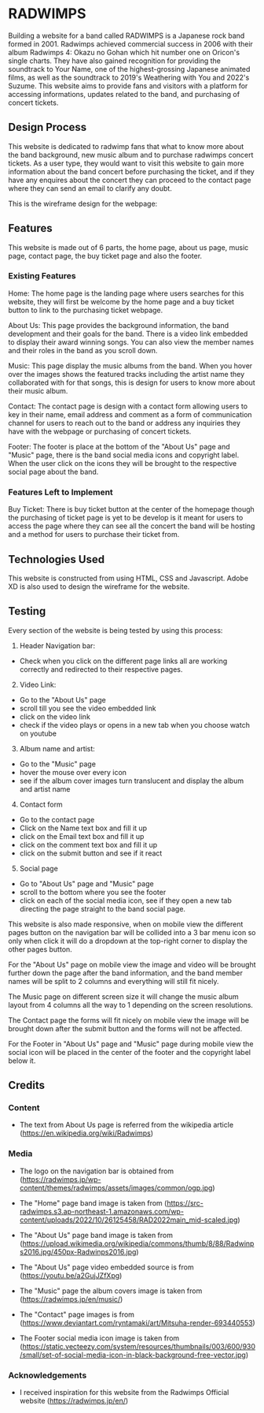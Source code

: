 # RADWIMPS

Building a website for a band called RADWIMPS is a Japanese rock band formed in 2001. Radwimps achieved commercial success in 2006 with their album Radwimps 4: Okazu no Gohan which hit number one on Oricon's single charts. They have also gained recognition for providing the soundtrack to Your Name, one of the highest-grossing Japanese animated films, as well as the soundtrack to 2019's Weathering with You and 2022's Suzume. This website aims to provide fans and visitors with a platform for accessing informations, updates related to the band, and purchasing of concert tickets.

## Design Process

This website is dedicated to radwimp fans that what to know more about the band background, new music album and to purchase radwimps concert tickets. As a user type, they would want to visit this website to gain more information about the band concert before purchasing the ticket, and if they have any enquires about the concert they can proceed to the contact page where they can send an email to clarify any doubt.

This is the wireframe design for the webpage: 

## Features

This website is made out of 6 parts, the home page, about us page, music page, contact page, the buy ticket page and also the footer.

### Existing Features

Home: The home page is the landing page where users searches for this website, they will first be welcome by the home page and a buy ticket button to link to the purchasing ticket webpage.

About Us: This page provides the background information, the band development and their goals for the band. There is a video link embedded to display their award winning songs. You can also view the member names and their roles in the band as you scroll down.

Music: This page display the music albums from the band. When you hover over the images shows the featured tracks including the artist name they collaborated with for that songs, this is design for users to know more about their music album.

Contact: The contact page is design with a contact form allowing users to key in their name, email address and comment as a form of communication channel for users to reach out to the band or address any inquiries they have with the webpage or purchasing of concert tickets.

Footer: The footer is place at the bottom of the "About Us" page and "Music" page, there is the band social media icons and copyright label. When the user click on the icons they will be brought to the respective social page about the band.

### Features Left to Implement

Buy Ticket: There is buy ticket button at the center of the homepage though the purchasing of ticket page is yet to be develop is it meant for users to access the page where they can see all the concert the band will be hosting and a method for users to purchase their ticket from.

## Technologies Used

This website is constructed from using HTML, CSS and Javascript. Adobe XD is also used to design the wireframe for the website.

## Testing

Every section of the website is being tested by using this process:
1. Header Navigation bar:
- Check when you click on the different page links all are working correctly and redirected to their respective pages.

2. Video Link:
- Go to the "About Us" page
- scroll till you see the video embedded link
- click on the video link
- check if the video plays or opens in a new tab when you choose watch on youtube

3. Album name and artist:
- Go to the "Music" page
- hover the mouse over every icon
- see if the album cover images turn translucent and display the album and artist name

4. Contact form
- Go to the contact page
- Click on the Name text box and fill it up
- click on the Email text box and fill it up
- click on the comment text box and fill it up
- click on the submit button and see if it react

5. Social page
- Go to "About Us" page and "Music" page
- scroll to the bottom where you see the footer
- click on each of the social media icon, see if they open a new tab directing the page straight to the band social page.

This website is also made responsive, when on mobile view the different pages button on the navigation bar will be collided into a 3 bar menu icon so only when click it will do a dropdown at the top-right corner to display the other pages button.

For the "About Us" page on mobile view the image and video will be brought further down the page after the band information, and the band member names will be split to 2 columns and everything will still fit nicely.

The Music page on different screen size it will change the music album layout from 4 columns all the way to 1 depending on the screen resolutions.

The Contact page the forms will fit nicely on mobile view the image will be brought down after the submit button and the forms will not be affected.

For the Footer in "About Us" page and "Music" page during mobile view the social icon will be placed in the center of the footer and the copyright label below it.

## Credits

### Content

- The text from About Us page is referred from the wikipedia article (https://en.wikipedia.org/wiki/Radwimps)

### Media

- The logo on the navigation bar is obtained from (https://radwimps.jp/wp-content/themes/radwimps/assets/images/common/ogp.jpg)

- The "Home" page band image is taken from (https://src-radwimps.s3.ap-northeast-1.amazonaws.com/wp-content/uploads/2022/10/26125458/RAD2022main_mid-scaled.jpg)

- The "About Us" page band image is taken from (https://upload.wikimedia.org/wikipedia/commons/thumb/8/88/Radwinps2016.jpg/450px-Radwinps2016.jpg)

- The "About Us" page video embedded source is from (https://youtu.be/a2GujJZfXpg)

- The "Music" page the album covers image is taken from (https://radwimps.jp/en/music/)

- The "Contact" page images is from (https://www.deviantart.com/ryntamaki/art/Mitsuha-render-693440553)

- The Footer social media icon image is taken from (https://static.vecteezy.com/system/resources/thumbnails/003/600/930/small/set-of-social-media-icon-in-black-background-free-vector.jpg)

### Acknowledgements

- I received inspiration for this website from the Radwimps Official website (https://radwimps.jp/en/)
